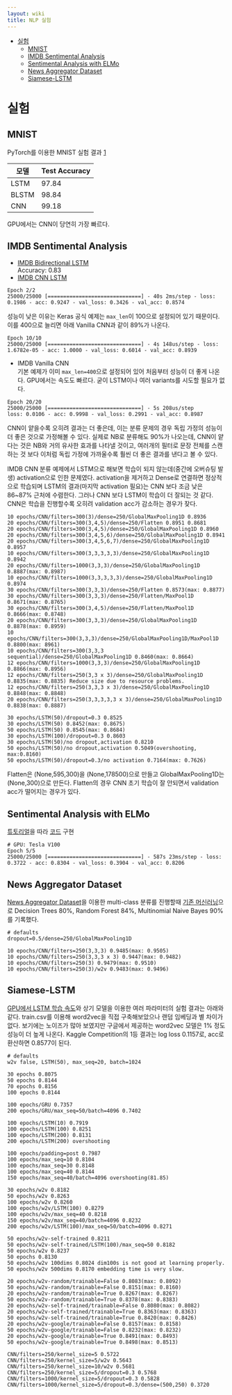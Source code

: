 ```yaml
---
layout: wiki 
title: NLP 실험
---
```


<!-- TOC -->

- [실험](#실험)
    - [MNIST](#mnist)
    - [IMDB Sentimental Analysis](#imdb-sentimental-analysis)
    - [Sentimental Analysis with ELMo](#sentimental-analysis-with-elmo)
    - [News Aggregator Dataset](#news-aggregator-dataset)
    - [Siamese-LSTM](#siamese-lstm)

<!-- /TOC -->
# 실험
## MNIST
PyTorch를 이용한 MNIST 실험 결과 [1](https://github.com/yunjey/pytorch-tutorial/tree/master/tutorials/02-intermediate)

| 모델 | Test Accuracy |
| -- | -- |
| LSTM | 97.84 |
| BLSTM | 98.84 |
| CNN | 99.18 |

GPU에서는 CNN이 당연히 가장 빠르다.

## IMDB Sentimental Analysis
- [IMDB Bidirectional LSTM](https://github.com/fchollet/keras/blob/master/examples/imdb_bidirectional_lstm.py)  
Accuracy: 0.83
- [IMDB CNN LSTM](https://github.com/fchollet/keras/blob/master/examples/imdb_cnn_lstm.py)  
```
Epoch 2/2
25000/25000 [==============================] - 40s 2ms/step - loss: 0.1986 - acc: 0.9247 - val_loss: 0.3426 - val_acc: 0.8574
```
성능이 낮은 이유는 Keras 공식 예제는 `max_len`이 100으로 설정되어 있기 때문이다. 이를 400으로 늘리면 아래 Vanilla CNN과 같이 89%가 나온다.
```
Epoch 10/10
25000/25000 [==============================] - 4s 148us/step - loss: 1.6782e-05 - acc: 1.0000 - val_loss: 0.6014 - val_acc: 0.8939
```
- IMDB Vanilla CNN  
기본 예제가 이미 `max_len=400`으로 설정되어 있어 처음부터 성능이 더 좋게 나온다. GPU에서는 속도도 빠르다. 굳이 LSTM이나 여러 variants를 시도할 필요가 없다.
```
Epoch 20/20
25000/25000 [==============================] - 5s 208us/step
loss: 0.0106 - acc: 0.9998 - val_loss: 0.2991 - val_acc: 0.8987
```
CNN이 얕을수록 오히려 결과는 더 좋은데, 이는 분류 문제의 경우 독립 가정의 성능이 더 좋은 것으로 가정해볼 수 있다. 실제로 NB로 분류해도 90%가 나오는데, CNN이 얕다는 것은 NB와 거의 유사한 효과를 나타낼 것이고, 여러개의 필터로 문장 전체를 스캔하는 것 보다 이처럼 독립 가정에 가까울수록 훨씬 더 좋은 결과를 낸다고 볼 수 있다.

IMDB CNN 분류 예제에서 LSTM으로 해보면 학습이 되지 않는데(중간에 오버슈팅 발생) activation으로 인한 문제였다. activation을 제거하고 Dense로 연결하면 정상적으로 학습되며 LSTM의 결과(마지막 activation 필요)는 CNN 보다 조금 낮은 86~87% 근처에 수렴한다. 그러나 CNN 보다 LSTM이 학습이 더 잘되는 것 같다. CNN은 학습을 진행할수록 오히려 validation acc가 감소하는 경우가 잦다.

```
10 epochs/CNN/filters=300(3)/dense=250/GlobalMaxPooling1D 0.8936
20 epochs/CNN/filters=300(3,4,5)/dense=250/Flatten 0.8951 0.8681
20 epochs/CNN/filters=300(3,4,5)/dense=250/GlobalMaxPooling1D 0.8960
20 epochs/CNN/filters=300(3,4,5,6)/dense=250/GlobalMaxPooling1D 0.8941
20 epochs/CNN/filters=300(3,4,5,6,7)/dense=250/GlobalMaxPooling1D 0.8957
10 epochs/CNN/filters=300(3,3,3,3,3)/dense=250/GlobalMaxPooling1D 0.8942
20 epochs/CNN/filters=1000(3,3,3)/dense=250/GlobalMaxPooling1D 0.8887(max: 0.8987)
10 epochs/CNN/filters=1000(3,3,3,3,3)/dense=250/GlobalMaxPooling1D 0.8974
30 epochs/CNN/filters=300(3,3,3)/dense=250/Flatten 0.8573(max: 0.8877)
30 epochs/CNN/filters=300(3,3,3)/dense=250/Flatten/MaxPool1D 0.8671(max: 0.8765)
30 epochs/CNN/filters=300(3,4,5)/dense=250/Flatten/MaxPool1D 0.8666(max: 0.8748)
20 epochs/CNN/filters=300(3,3,3)/dense=250/GlobalMaxPooling1D 0.8878(max: 0.8959)
10 epochs/CNN/filters=300(3,3,3)/dense=250/GlobalMaxPooling1D/MaxPool1D 0.8800(max: 8961)
10 epochs/CNN/filters=300(3,3,3 sequential)/dense=250/GlobalMaxPooling1D 0.8460(max: 0.8664)
12 epochs/CNN/filters=1000(3,3,3)/dense=250/GlobalMaxPooling1D 0.8866(max: 0.8956)
12 epochs/CNN/filters=250(3,3 x 3)/dense=250/GlobalMaxPooling1D 0.8835(max: 0.8835) Reduce size due to resource problems.
12 epochs/CNN/filters=250(3,3,3 x 3)/dense=250/GlobalMaxPooling1D 0.8848(max: 0.8848)
20 epochs/CNN/filters=250(3,3,3,3,3 x 3)/dense=250/GlobalMaxPooling1D 0.8838(max: 0.8887)

30 epochs/LSTM(50)/dropout=0.3 0.8525
30 epochs/LSTM(50) 0.8452(max: 0.8675)
50 epochs/LSTM(50) 0.8545(max: 0.8684)
30 epochs/LSTM(100)/dropout=0.3 0.8603
30 epochs/LSTM(50)/no dropout,activation 0.8210
50 epochs/LSTM(50)/no dropout,activation 0.5049(overshooting, max:0.8160)
50 epochs/LSTM(50)/dropout=0.3/no activation 0.7164(max: 0.7626)
```

Flatten은 (None,595,300)을 (None,178500)으로 만들고 GlobalMaxPooling1D는 (None,300)으로 만든다. Flatten의 경우 CNN 초기 학습이 잘 안되면서 validation acc가 떨어지는 경우가 있다.

## Sentimental Analysis with ELMo
[튜토리얼](https://towardsdatascience.com/elmo-embeddings-in-keras-with-tensorflow-hub-7eb6f0145440)을 따라 [코드](https://github.com/likejazz/jupyter-notebooks/blob/master/deep-learning/elmo.py) 구현
```
# GPU: Tesla V100
Epoch 5/5
25000/25000 [==============================] - 587s 23ms/step - loss: 0.3722 - acc: 0.8304 - val_loss: 0.3904 - val_acc: 0.8206

```
## News Aggregator Dataset
[News Aggregator Dataset](https://www.kaggle.com/uciml/news-aggregator-dataset)을 이용한 multi-class 분류를 진행할때 [기존 머신러닝](https://nbviewer.jupyter.org/github/likejazz/jupyter-notebooks/blob/master/machine-learning/news-classification.ipynb)으로 Decision Trees 80%, Random Forest 84%, Multinomial Naive Bayes 90%를 기록했다.

```
# defaults
dropout=0.5/dense=250/GlobalMaxPooling1D

10 epochs/CNN/filters=250(3,3,3) 0.9485(max: 0.9505)
10 epochs/CNN/filters=250(3,3,3 x 3) 0.9447(max: 0.9482)
10 epochs/CNN/filters=250(3) 0.9479(max: 0.9510)
10 epochs/CNN/filters=250(3)/w2v 0.9483(max: 0.9496)
```

## Siamese-LSTM
[GPU에서 LSTM 학습 속도](http://docs.likejazz.com/siamese-lstm/#%ED%95%99%EC%8A%B5-%EA%B2%B0%EA%B3%BC)와 상기 모델을 이용한 여러 파라미터의 실험 결과는 아래와 같다. train.csv를 이용해 word2vec을 직접 구축해보았으나 랜덤 임베딩과 별 차이가 없다. 보기에는 노이즈가 많아 보였지만 구글에서 제공하는 word2vec 모델은 1% 정도 성능이 더 높게 나온다. Kaggle Competition의 1등 결과는 log loss 0.1157로, acc로 환산하면 0.8577이 된다.

```
# defaults
w2v false, LSTM(50), max_seq=20, batch=1024

30 epochs 0.8075
50 epochs 0.8144
70 epochs 0.8156
100 epochs 0.8144

100 epochs/GRU 0.7357
200 epochs/GRU/max_seq=50/batch=4096 0.7402

100 epochs/LSTM(10) 0.7919
100 epochs/LSTM(100) 0.8251
100 epochs/LSTM(200) 0.8131
200 epochs/LSTM(200) overshooting

100 epochs/padding=post 0.7987
100 epochs/max_seq=10 0.8104
100 epochs/max_seq=30 0.8148
100 epochs/max_seq=40 0.8144
150 epochs/max_seq=40/batch=4096 overshooting(81.85)

30 epochs/w2v 0.8182
50 epochs/w2v 0.8263
100 epochs/w2v 0.8260
100 epochs/w2v/LSTM(100) 0.8279
100 epochs/w2v/max_seq=40 0.8218
150 epochs/w2v/max_seq=40/batch=4096 0.8232
200 epochs/w2v/LSTM(100)/max_seq=50/batch=4096 0.8271

50 epochs/w2v-self-trained 0.8211
50 epochs/w2v-self-trained/LSTM(100)/max_seq=50 0.8182
50 epochs/w2v 0.8237
50 epochs 0.8130
50 epochs/w2v 100dims 0.8024 dim100s is not good at learning properly.
50 epochs/w2v 500dims 0.8170 embedding time is very slow.

20 epochs/w2v-random/trainable=False 0.8083(max: 0.8092)
50 epochs/w2v-random/trainable=False 0.8151(max: 0.8160)
20 epochs/w2v-random/trainable=True 0.8267(max: 0.8267)
50 epochs/w2v-random/trainable=True 0.8378(max: 0.8383)
20 epochs/w2v-self-trained/trainable=False 0.8080(max: 0.8082)
20 epochs/w2v-self-trained/trainable=True 0.8363(max: 0.8363)
50 epochs/w2v-self-trained/trainable=True 0.8420(max: 0.8426)
20 epochs/w2v-google/trainable=False 0.8157(max: 0.8158)
50 epochs/w2v-google/trainable=False 0.8232(max: 0.8232)
20 epochs/w2v-google/trainable=True 0.8491(max: 0.8493)
50 epochs/w2v-google/trainable=True 0.8498(max: 0.8513)

CNN/filters=250/kernel_size=5 0.5722
CNN/filters=250/kernel_size=5/w2v 0.5643
CNN/filters=250/kernel_size=10/w2v 0.5681
CNN/filters=250/kernel_size=5/dropout=0.3 0.5768
CNN/filters=1000/kernel_size=5/dropout=0.3 0.5828
CNN/filters=1000/kernel_size=5/dropout=0.3/dense=(500,250) 0.3720
```
